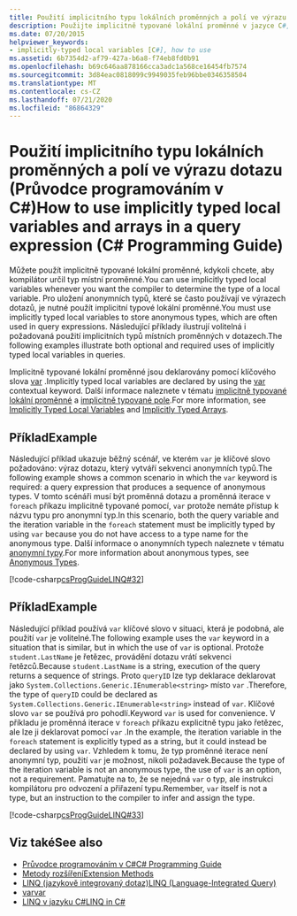 ```yaml
---
title: Použití implicitního typu lokálních proměnných a polí ve výrazu dotazu – Průvodce programováním v C#
description: Použijte implicitně typované lokální proměnné v jazyce C#, aby kompilátor určil typ místní proměnné. Je nutné je použít k uložení anonymních typů.
ms.date: 07/20/2015
helpviewer_keywords:
- implicitly-typed local variables [C#], how to use
ms.assetid: 6b7354d2-af79-427a-b6a8-f74eb8fd0b91
ms.openlocfilehash: b69c646aa878166cca3adc1a568ce16454fb7574
ms.sourcegitcommit: 3d84eac0818099c9949035feb96bbe0346358504
ms.translationtype: MT
ms.contentlocale: cs-CZ
ms.lasthandoff: 07/21/2020
ms.locfileid: "86864329"
---
```

# <a name="how-to-use-implicitly-typed-local-variables-and-arrays-in-a-query-expression-c-programming-guide"></a><span data-ttu-id="495a2-104">Použití implicitního typu lokálních proměnných a polí ve výrazu dotazu (Průvodce programováním v C#)</span><span class="sxs-lookup"><span data-stu-id="495a2-104">How to use implicitly typed local variables and arrays in a query expression (C# Programming Guide)</span></span>
<span data-ttu-id="495a2-105">Můžete použít implicitně typované lokální proměnné, kdykoli chcete, aby kompilátor určil typ místní proměnné.</span><span class="sxs-lookup"><span data-stu-id="495a2-105">You can use implicitly typed local variables whenever you want the compiler to determine the type of a local variable.</span></span> <span data-ttu-id="495a2-106">Pro uložení anonymních typů, které se často používají ve výrazech dotazů, je nutné použít implicitní typové lokální proměnné.</span><span class="sxs-lookup"><span data-stu-id="495a2-106">You must use implicitly typed local variables to store anonymous types, which are often used in query expressions.</span></span> <span data-ttu-id="495a2-107">Následující příklady ilustrují volitelná i požadovaná použití implicitních typů místních proměnných v dotazech.</span><span class="sxs-lookup"><span data-stu-id="495a2-107">The following examples illustrate both optional and required uses of implicitly typed local variables in queries.</span></span>  
  
 <span data-ttu-id="495a2-108">Implicitně typované lokální proměnné jsou deklarovány pomocí klíčového slova [var](../../language-reference/keywords/var.md) .</span><span class="sxs-lookup"><span data-stu-id="495a2-108">Implicitly typed local variables are declared by using the [var](../../language-reference/keywords/var.md) contextual keyword.</span></span> <span data-ttu-id="495a2-109">Další informace naleznete v tématu [implicitně typované lokální proměnné](./implicitly-typed-local-variables.md) a [implicitně typované pole](../arrays/implicitly-typed-arrays.md).</span><span class="sxs-lookup"><span data-stu-id="495a2-109">For more information, see [Implicitly Typed Local Variables](./implicitly-typed-local-variables.md) and [Implicitly Typed Arrays](../arrays/implicitly-typed-arrays.md).</span></span>  
  
## <a name="example"></a><span data-ttu-id="495a2-110">Příklad</span><span class="sxs-lookup"><span data-stu-id="495a2-110">Example</span></span>  
 <span data-ttu-id="495a2-111">Následující příklad ukazuje běžný scénář, ve kterém `var` je klíčové slovo požadováno: výraz dotazu, který vytváří sekvenci anonymních typů.</span><span class="sxs-lookup"><span data-stu-id="495a2-111">The following example shows a common scenario in which the `var` keyword is required: a query expression that produces a sequence of anonymous types.</span></span> <span data-ttu-id="495a2-112">V tomto scénáři musí být proměnná dotazu a proměnná iterace v `foreach` příkazu implicitně typované pomocí, `var` protože nemáte přístup k názvu typu pro anonymní typ.</span><span class="sxs-lookup"><span data-stu-id="495a2-112">In this scenario, both the query variable and the iteration variable in the `foreach` statement must be implicitly typed by using `var` because you do not have access to a type name for the anonymous type.</span></span> <span data-ttu-id="495a2-113">Další informace o anonymních typech naleznete v tématu [anonymní typy](./anonymous-types.md).</span><span class="sxs-lookup"><span data-stu-id="495a2-113">For more information about anonymous types, see [Anonymous Types](./anonymous-types.md).</span></span>  
  
 [!code-csharp[csProgGuideLINQ#32](~/samples/snippets/csharp/VS_Snippets_VBCSharp/csProgGuideLINQ/CS/csRef30LangFeatures_2.cs#32)]  
  
## <a name="example"></a><span data-ttu-id="495a2-114">Příklad</span><span class="sxs-lookup"><span data-stu-id="495a2-114">Example</span></span>  
 <span data-ttu-id="495a2-115">Následující příklad používá `var` klíčové slovo v situaci, která je podobná, ale použití `var` je volitelné.</span><span class="sxs-lookup"><span data-stu-id="495a2-115">The following example uses the `var` keyword in a situation that is similar, but in which the use of `var` is optional.</span></span> <span data-ttu-id="495a2-116">Protože `student.LastName` je řetězec, provádění dotazu vrátí sekvenci řetězců.</span><span class="sxs-lookup"><span data-stu-id="495a2-116">Because `student.LastName` is a string, execution of the query returns a sequence of strings.</span></span> <span data-ttu-id="495a2-117">Proto `queryID` lze typ deklarace deklarovat jako `System.Collections.Generic.IEnumerable<string>` místo `var` .</span><span class="sxs-lookup"><span data-stu-id="495a2-117">Therefore, the type of `queryID` could be declared as `System.Collections.Generic.IEnumerable<string>` instead of `var`.</span></span> <span data-ttu-id="495a2-118">Klíčové slovo `var` se používá pro pohodlí.</span><span class="sxs-lookup"><span data-stu-id="495a2-118">Keyword `var` is used for convenience.</span></span> <span data-ttu-id="495a2-119">V příkladu je proměnná iterace v `foreach` příkazu explicitně typu jako řetězec, ale lze ji deklarovat pomocí `var` .</span><span class="sxs-lookup"><span data-stu-id="495a2-119">In the example, the iteration variable in the `foreach` statement is explicitly typed as a string, but it could instead be declared by using `var`.</span></span> <span data-ttu-id="495a2-120">Vzhledem k tomu, že typ proměnné iterace není anonymní typ, použití `var` je možnost, nikoli požadavek.</span><span class="sxs-lookup"><span data-stu-id="495a2-120">Because the type of the iteration variable is not an anonymous type, the use of `var` is an option, not a requirement.</span></span> <span data-ttu-id="495a2-121">Pamatujte na to, že se nejedná `var` o typ, ale instrukci kompilátoru pro odvození a přiřazení typu.</span><span class="sxs-lookup"><span data-stu-id="495a2-121">Remember, `var` itself is not a type, but an instruction to the compiler to infer and assign the type.</span></span>  
  
 [!code-csharp[csProgGuideLINQ#33](~/samples/snippets/csharp/VS_Snippets_VBCSharp/csProgGuideLINQ/CS/csRef30LangFeatures_2.cs#33)]  
  
## <a name="see-also"></a><span data-ttu-id="495a2-122">Viz také</span><span class="sxs-lookup"><span data-stu-id="495a2-122">See also</span></span>

- [<span data-ttu-id="495a2-123">Průvodce programováním v C#</span><span class="sxs-lookup"><span data-stu-id="495a2-123">C# Programming Guide</span></span>](../index.md)
- [<span data-ttu-id="495a2-124">Metody rozšíření</span><span class="sxs-lookup"><span data-stu-id="495a2-124">Extension Methods</span></span>](./extension-methods.md)
- [<span data-ttu-id="495a2-125">LINQ (jazykově integrovaný dotaz)</span><span class="sxs-lookup"><span data-stu-id="495a2-125">LINQ (Language-Integrated Query)</span></span>](../../linq/index.md)
- [<span data-ttu-id="495a2-126">var</span><span class="sxs-lookup"><span data-stu-id="495a2-126">var</span></span>](../../language-reference/keywords/var.md)
- [<span data-ttu-id="495a2-127">LINQ v jazyku C#</span><span class="sxs-lookup"><span data-stu-id="495a2-127">LINQ in C#</span></span>](../../linq/index.md)
